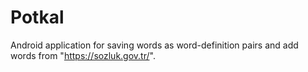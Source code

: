 # Potkal
Android application for saving words as word-definition pairs and add words from "https://sozluk.gov.tr/".
